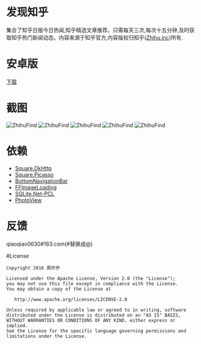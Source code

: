 # 发现知乎
集合了知乎日报今日热闻,知乎精选文章推荐。只需每天三次,每次十五分钟,及时获取知乎热门新闻动态。内容来源于知乎官方,内容版权归知乎([Zhihu.inc](https://www.zhihu.com/))所有.

# 安卓版
[下载](https://github.com/i-1213/ZhihuFind/blob/master/com.zhihufind.android.apk)

# 截图
![ZhihuFind](https://github.com/i-1213/ZhihuFind/tree/master/ZhihuFind/screenshots/find1.png)
![ZhihuFind](https://github.com/i-1213/RiBao/blob/master/RiBao/screenshots/find2.png)
![ZhihuFind](https://github.com/i-1213/RiBao/blob/master/RiBao/screenshots/find3.png)
![ZhihuFind](https://github.com/i-1213/RiBao/blob/master/RiBao/screenshots/find4.png)
![ZhihuFind](https://github.com/i-1213/RiBao/blob/master/RiBao/screenshots/find5.png)

# 依赖
- [Square.OkHttp](https://github.com/mattleibow/square-bindings)
- [Square.Picasso](https://github.com/mattleibow/square-bindings)
- [BottomNavigationBar](https://github.com/pocheshire/BottomNavigationBar)
- [FFImageLoading](https://github.com/luberda-molinet/FFImageLoading)
- [SQLite.Net-PCL](https://github.com/oysteinkrog/SQLite.Net-PCL)
- [PhotoView](https://github.com/chrisbanes/PhotoView)

# 反馈
qiaoqiao0630#163.com(#替换成@)


#License
```
Copyright 2016 周乔乔

Licensed under the Apache License, Version 2.0 (the "License");
you may not use this file except in compliance with the License.
You may obtain a copy of the License at

   http://www.apache.org/licenses/LICENSE-2.0

Unless required by applicable law or agreed to in writing, software
distributed under the License is distributed on an "AS IS" BASIS,
WITHOUT WARRANTIES OR CONDITIONS OF ANY KIND, either express or implied.
See the License for the specific language governing permissions and
limitations under the License.
```
